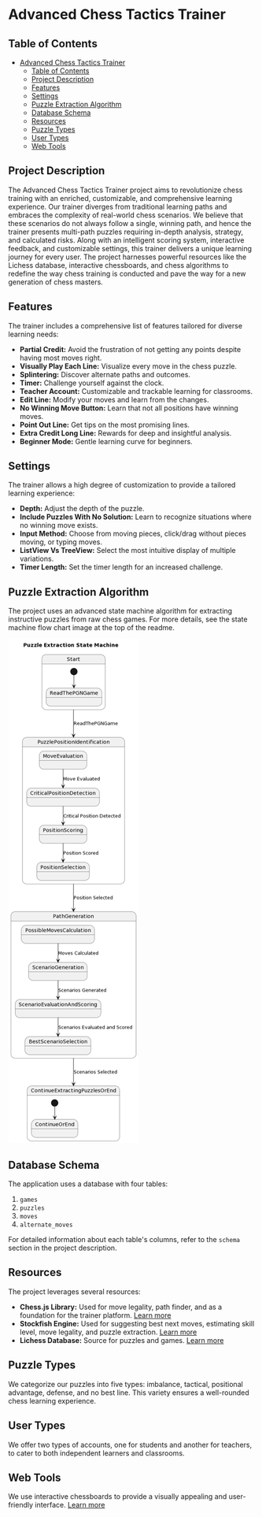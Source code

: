 # Advanced Chess Tactics Trainer

## Table of Contents

- [Advanced Chess Tactics Trainer](#advanced-chess-tactics-trainer)
  - [Table of Contents](#table-of-contents)
  - [Project Description](#project-description)
  - [Features](#features)
  - [Settings](#settings)
  - [Puzzle Extraction Algorithm](#puzzle-extraction-algorithm)
  - [Database Schema](#database-schema)
  - [Resources](#resources)
  - [Puzzle Types](#puzzle-types)
  - [User Types](#user-types)
  - [Web Tools](#web-tools)

## Project Description

The Advanced Chess Tactics Trainer project aims to revolutionize chess training with an enriched, customizable, and comprehensive learning experience. Our trainer diverges from traditional learning paths and embraces the complexity of real-world chess scenarios. We believe that these scenarios do not always follow a single, winning path, and hence the trainer presents multi-path puzzles requiring in-depth analysis, strategy, and calculated risks. Along with an intelligent scoring system, interactive feedback, and customizable settings, this trainer delivers a unique learning journey for every user. The project harnesses powerful resources like the Lichess database, interactive chessboards, and chess algorithms to redefine the way chess training is conducted and pave the way for a new generation of chess masters.

## Features

The trainer includes a comprehensive list of features tailored for diverse learning needs:

- **Partial Credit:** Avoid the frustration of not getting any points despite having most moves right.
- **Visually Play Each Line:** Visualize every move in the chess puzzle.
- **Splintering:** Discover alternate paths and outcomes.
- **Timer:** Challenge yourself against the clock.
- **Teacher Account:** Customizable and trackable learning for classrooms.
- **Edit Line:** Modify your moves and learn from the changes.
- **No Winning Move Button:** Learn that not all positions have winning moves.
- **Point Out Line:** Get tips on the most promising lines.
- **Extra Credit Long Line:** Rewards for deep and insightful analysis.
- **Beginner Mode:** Gentle learning curve for beginners.

## Settings

The trainer allows a high degree of customization to provide a tailored learning experience:

- **Depth:** Adjust the depth of the puzzle.
- **Include Puzzles With No Solution:** Learn to recognize situations where no winning move exists.
- **Input Method:** Choose from moving pieces, click/drag without pieces moving, or typing moves.
- **ListView Vs TreeView:** Select the most intuitive display of multiple variations.
- **Timer Length:** Set the timer length for an increased challenge.

## Puzzle Extraction Algorithm

The project uses an advanced state machine algorithm for extracting instructive puzzles from raw chess games. For more details, see the state machine flow chart image at the top of the readme.

![State Machine](../python/extractPuzzle.uml.png)

## Database Schema

The application uses a database with four tables:

1. `games`
2. `puzzles`
3. `moves`
4. `alternate_moves`

For detailed information about each table's columns, refer to the `schema` section in the project description.

## Resources

The project leverages several resources:

- **Chess.js Library:** Used for move legality, path finder, and as a foundation for the trainer platform. [Learn more](https://github.com/jhlywa/chess.js)
- **Stockfish Engine:** Used for suggesting best next moves, estimating skill level, move legality, and puzzle extraction. [Learn more](https://pypi.org/project/stockfish/)
- **Lichess Database:** Source for puzzles and games. [Learn more](https://database.lichess.org/#puzzles)

## Puzzle Types

We categorize our puzzles into five types: imbalance, tactical, positional advantage, defense, and no best line. This variety ensures a well-rounded chess learning experience.

## User Types

We offer two types of accounts, one for students and another for teachers, to cater to both independent learners and classrooms.

## Web Tools

We use interactive chessboards to provide a visually appealing and user-friendly interface. [Learn more](https://www.apronus.com/chess/pgnviewer/)